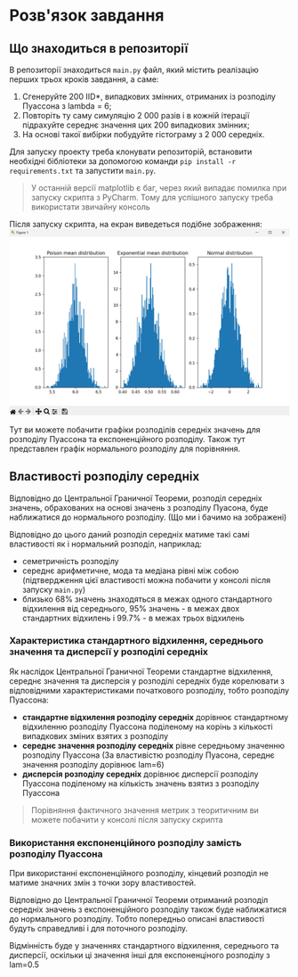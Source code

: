 # Розв'язок завдання
## Що знаходиться в репозиторії
В репозиторії знаходиться `main.py` файл, який містить реалізацію перших трьох кроків завдання, а саме:  
1. Сгенеруйте 200 IID*, випадкових змінних, отриманих із розподілу Пуассона з
lambda = 6;
2. Повторіть ту саму симуляцію 2 000 разів і в кожній ітерації підрахуйте середнє
значення цих 200 випадкових змінних;
3. На основі такої вибірки побудуйте гістограму з 2 000 середніх.  

Для запуску проекту треба клонувати репозиторій, встановити необхідні бібліотеки за допомогою команди 
`pip install -r requirements.txt` та запустити `main.py`. 
> У останній версії matplotlib є баг, через який випадає помилка при запуску скрипта з PyCharm. Тому для успішного запуску
треба використати звичайну консоль
  
Після запуску скрипта, на екран виведеться подібне зображення:  
![приклад побудованих графіків](chart_example.png)

Тут ви можете побачити графіки розподілів середніх значень для розподілу Пуассона та експоненційного розподілу. Також
тут представлен графік нормального розподілу для порівняння.

## Властивості розподілу середніх
Відповідно до Центральної Граничної Теореми, розподіл середніх значень, обрахованих на основі 
значень з розподілу Пуасона, буде наближатися до нормального розподілу. (Що ми і бачимо на зображені)
  
Відповідно до цього даний розподіл середніх матиме такі самі властивості як і нормальний розподіл, наприклад:
- семетричність розподілу
- середнє арифметичне, мода та медіана рівні між собою (підтвердження цієї властивості можна побачити у консолі після запуску `main.py`)
- близько 68% значень знаходяться в межах одного стандартного відхилення від середнього, 95% значень - в межах двох 
стандартних відхилень і 99.7% - в межах трьох відхилень

### Характеристика стандартного відхилення, середнього значення та дисперсії у розподілі середніх
Як наслідок Центральної Граничної Теореми стандартне відхилення, середнє значення та дисперсія у розподілі середніх
буде корелювати з відповідними характеристиками початкового розподілу, тобто розподілу Пуассона:
- **стандартне відхилення розподілу середніх** дорівнює стандартному відхиленню
розподілу Пуассона поділеному на корінь з кількості випадкових зміних взятих з розподілу
- **середнє значення розподілу середніх** рівне середньому значенню розподілу Пуассона (За властивістю розподілу Пуасона,
середнє значення розподілу дорівнює lam=6)
- **дисперсія розподілу середніх** дорівнює дисперсії розподілу Пуассона поділеному на кількість значень взятиз з розподілу Пуассона
> Порівняння фактичного значення метрик з теоритичним ви можете побачити у консолі після запуску скрипта

### Використання експоненційного розподілу замість розподілу Пуассона
При використанні експоненційного розподілу, кінцевий розподіл не матиме значних змін з точки зору властивостей.  
  
Відповідно до Центральної Граничної Теореми отриманий розподіл середніх значень з експоненційного розподілу також буде 
наближатися до нормального розподілу. Тобто попередньо описані властивості будуть справедливі і для поточного розподілу.
  
Відмінність буде у значеннях стандартного відхилення, середнього та дисперсії, оскільки ці значення інші для експоненціного
розподілу з lam=0.5